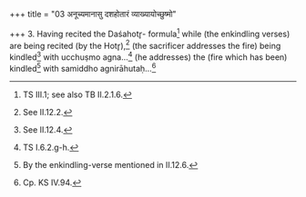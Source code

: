 +++
title = "03 अनूच्यमानासु दशहोतारं व्याख्यायोच्छुष्मो"

+++
3. Having recited the Daśahotr̥- formula[^1] while (the enkindling verses) are being recited (by the Hotr̥),[^2] (the sacrificer addresses the fire) being kindled[^3] with ucchuṣmo agna...[^4] (he addresses) the (fire which has been) kindled[^5] with samiddho agnirāhutaḥ...[^6]  

[^1]: TS III.1; see also TB II.2.1.6.  

[^2]: See II.12.2.  

[^3]: See II.12.4.  

[^4]: TS I.6.2.g-h.  

[^5]: By the enkindling-verse mentioned in II.12.6.  

[^6]: Cp. KS IV.94.
